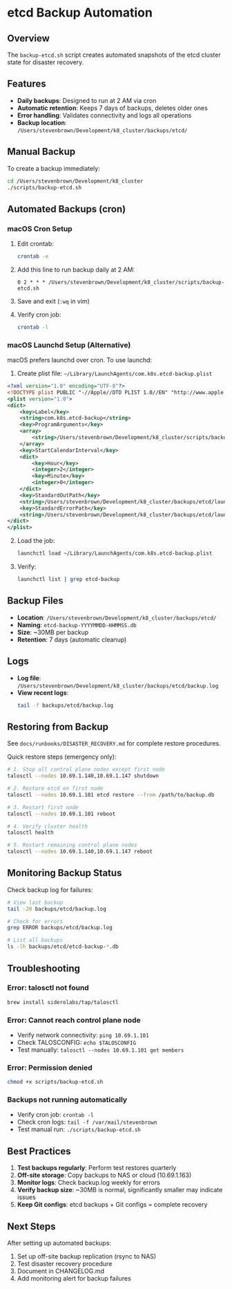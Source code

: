 # etcd Backup Automation

## Overview

The `backup-etcd.sh` script creates automated snapshots of the etcd cluster state for disaster recovery.

## Features

- **Daily backups**: Designed to run at 2 AM via cron
- **Automatic retention**: Keeps 7 days of backups, deletes older ones
- **Error handling**: Validates connectivity and logs all operations
- **Backup location**: `/Users/stevenbrown/Development/k8_cluster/backups/etcd/`

## Manual Backup

To create a backup immediately:

```bash
cd /Users/stevenbrown/Development/k8_cluster
./scripts/backup-etcd.sh
```

## Automated Backups (cron)

### macOS Cron Setup

1. Edit crontab:
   ```bash
   crontab -e
   ```

2. Add this line to run backup daily at 2 AM:
   ```cron
   0 2 * * * /Users/stevenbrown/Development/k8_cluster/scripts/backup-etcd.sh
   ```

3. Save and exit (`:wq` in vim)

4. Verify cron job:
   ```bash
   crontab -l
   ```

### macOS Launchd Setup (Alternative)

macOS prefers launchd over cron. To use launchd:

1. Create plist file: `~/Library/LaunchAgents/com.k8s.etcd-backup.plist`

```xml
<?xml version="1.0" encoding="UTF-8"?>
<!DOCTYPE plist PUBLIC "-//Apple//DTD PLIST 1.0//EN" "http://www.apple.com/DTDs/PropertyList-1.0.dtd">
<plist version="1.0">
<dict>
    <key>Label</key>
    <string>com.k8s.etcd-backup</string>
    <key>ProgramArguments</key>
    <array>
        <string>/Users/stevenbrown/Development/k8_cluster/scripts/backup-etcd.sh</string>
    </array>
    <key>StartCalendarInterval</key>
    <dict>
        <key>Hour</key>
        <integer>2</integer>
        <key>Minute</key>
        <integer>0</integer>
    </dict>
    <key>StandardOutPath</key>
    <string>/Users/stevenbrown/Development/k8_cluster/backups/etcd/launchd.log</string>
    <key>StandardErrorPath</key>
    <string>/Users/stevenbrown/Development/k8_cluster/backups/etcd/launchd.error.log</string>
</dict>
</plist>
```

2. Load the job:
   ```bash
   launchctl load ~/Library/LaunchAgents/com.k8s.etcd-backup.plist
   ```

3. Verify:
   ```bash
   launchctl list | grep etcd-backup
   ```

## Backup Files

- **Location**: `/Users/stevenbrown/Development/k8_cluster/backups/etcd/`
- **Naming**: `etcd-backup-YYYYMMDD-HHMMSS.db`
- **Size**: ~30MB per backup
- **Retention**: 7 days (automatic cleanup)

## Logs

- **Log file**: `/Users/stevenbrown/Development/k8_cluster/backups/etcd/backup.log`
- **View recent logs**:
  ```bash
  tail -f backups/etcd/backup.log
  ```

## Restoring from Backup

See `docs/runbooks/DISASTER_RECOVERY.md` for complete restore procedures.

Quick restore steps (emergency only):

```bash
# 1. Stop all control plane nodes except first node
talosctl --nodes 10.69.1.140,10.69.1.147 shutdown

# 2. Restore etcd on first node
talosctl --nodes 10.69.1.101 etcd restore --from /path/to/backup.db

# 3. Restart first node
talosctl --nodes 10.69.1.101 reboot

# 4. Verify cluster health
talosctl health

# 5. Restart remaining control plane nodes
talosctl --nodes 10.69.1.140,10.69.1.147 reboot
```

## Monitoring Backup Status

Check backup log for failures:

```bash
# View last backup
tail -20 backups/etcd/backup.log

# Check for errors
grep ERROR backups/etcd/backup.log

# List all backups
ls -lh backups/etcd/etcd-backup-*.db
```

## Troubleshooting

### Error: talosctl not found

```bash
brew install siderolabs/tap/talosctl
```

### Error: Cannot reach control plane node

- Verify network connectivity: `ping 10.69.1.101`
- Check TALOSCONFIG: `echo $TALOSCONFIG`
- Test manually: `talosctl --nodes 10.69.1.101 get members`

### Error: Permission denied

```bash
chmod +x scripts/backup-etcd.sh
```

### Backups not running automatically

- Verify cron job: `crontab -l`
- Check cron logs: `tail -f /var/mail/stevenbrown`
- Test manual run: `./scripts/backup-etcd.sh`

## Best Practices

1. **Test backups regularly**: Perform test restores quarterly
2. **Off-site storage**: Copy backups to NAS or cloud (10.69.1.163)
3. **Monitor logs**: Check backup.log weekly for errors
4. **Verify backup size**: ~30MB is normal, significantly smaller may indicate issues
5. **Keep Git configs**: etcd backups + Git configs = complete recovery

## Next Steps

After setting up automated backups:

1. Set up off-site backup replication (rsync to NAS)
2. Test disaster recovery procedure
3. Document in CHANGELOG.md
4. Add monitoring alert for backup failures
